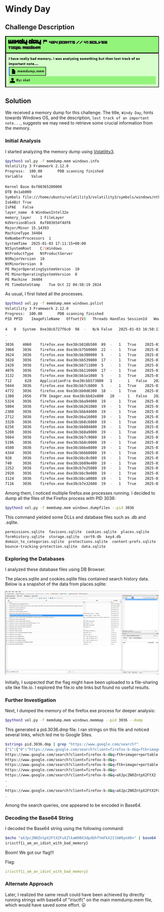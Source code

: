 # Windy Day

## Challenge Description

![Description](./assets/desc.png)

## Solution

We received a memory dump for this challenge. The title, `Windy Day`, hints towards Windows OS, and the description, `lost track of an important note...`, suggests we may need to retrieve some crucial information from the memory.

### Initial Analysis

I started analyzing the memory dump using [Volatility3](https://github.com/volatilityfoundation/volatility3).

```bash
$python3 vol.py -f memdump.mem windows.info
Volatility 3 Framework 2.12.0
Progress:  100.00		PDB scanning finished                        
Variable	Value

Kernel Base	0xf80365200000
DTB	0x1ab000
Symbols	file:///home/ubuntu/volatility3/volatility3/symbols/windows/ntkrnlmp.pdb/D5E3E35C1C2D48E9906F43C7C05FA3F0-1.json.xz
Is64Bit	True
IsPAE	False
layer_name	0 WindowsIntel32e
memory_layer	1 FileLayer
KdVersionBlock	0xf803654f4df8
Major/Minor	15.14393
MachineType	34404
KeNumberProcessors	1
SystemTime	2025-01-03 17:11:15+00:00
NtSystemRoot	C:\Windows
NtProductType	NtProductServer
NtMajorVersion	10
NtMinorVersion	0
PE MajorOperatingSystemVersion	10
PE MinorOperatingSystemVersion	0
PE Machine	34404
PE TimeDateStamp	Tue Oct 22 04:58:19 2024
```
As usual, I first listed all the processes. 

```bash
$python3 vol.py -f memdump.mem windows.pslist
Volatility 3 Framework 2.12.0
Progress:  100.00		PDB scanning finished                        
PID	PPID	ImageFileName	Offset(V)	Threads	Handles	SessionId	Wow64	CreateTime	ExitTime	File output

4	0	System	0xe38cb727f6c0	98	-	N/A	False	2025-01-03 16:50:11.000000 UTC	N/A	Disabled
.
.
3036	4060	firefox.exe	0xe38cb818b500	89	-	1	True	2025-01-03 16:55:40.000000 UTC	N/A	Disabled
3968	3036	firefox.exe	0xe38cb75b9080	22	-	1	True	2025-01-03 16:55:41.000000 UTC	N/A	Disabled
3624	3036	firefox.exe	0xe38cbb380080	5	-	1	True	2025-01-03 16:55:41.000000 UTC	N/A	Disabled
3828	3036	firefox.exe	0xe38cbb539800	17	-	1	True	2025-01-03 16:55:43.000000 UTC	N/A	Disabled
2420	3036	firefox.exe	0xe38cbb711800	5	-	1	True	2025-01-03 16:55:44.000000 UTC	N/A	Disabled
4076	3036	firefox.exe	0xe38cbb116080	17	-	1	True	2025-01-03 16:55:45.000000 UTC	N/A	Disabled
3132	3036	firefox.exe	0xe38cbb1e1080	5	-	1	True	2025-01-03 16:55:47.000000 UTC	N/A	Disabled
712	     628	ApplicationFra 0xe38cbb573080	1	-	1	False	2025-01-03 16:56:02.000000 UTC	N/A	Disabled
5044	3036	firefox.exe	0xe38cbb7c8800	5	-	1	True	2025-01-03 16:56:43.000000 UTC	N/A	Disabled
4772	3036	firefox.exe	0xe38cbb0d6300	18	-	1	True	2025-01-03 16:57:38.000000 UTC	N/A	Disabled
1380	2856	FTK Imager.exe 0xe38cbb82e800	20	-	1	False	2025-01-03 17:02:19.000000 UTC	N/A	Disabled
5324	3036	firefox.exe	0xe38cbba94080	19	-	1	True	2025-01-03 17:09:52.000000 UTC	N/A	Disabled
5804	3036	firefox.exe	0xe38cbb261080	19	-	1	True	2025-01-03 17:09:56.000000 UTC	N/A	Disabled
2308	3036	firefox.exe	0xe38cbbb44080	19	-	1	True	2025-01-03 17:09:56.000000 UTC	N/A	Disabled
2712	3036	firefox.exe	0xe38cbba16080	19	-	1	True	2025-01-03 17:09:56.000000 UTC	N/A	Disabled
3328	3036	firefox.exe	0xe38cbb8c6800	19	-	1	True	2025-01-03 17:09:56.000000 UTC	N/A	Disabled
6256	3036	firefox.exe	0xe38cbb884800	19	-	1	True	2025-01-03 17:09:56.000000 UTC	N/A	Disabled
5288	3036	firefox.exe	0xe38cbb8a9800	19	-	1	True	2025-01-03 17:09:56.000000 UTC	N/A	Disabled
5664	3036	firefox.exe	0xe38cbb7c9080	19	-	1	True	2025-01-03 17:09:56.000000 UTC	N/A	Disabled
5196	3036	firefox.exe	0xe38cbb8c0800	19	-	1	True	2025-01-03 17:09:56.000000 UTC	N/A	Disabled
4508	3036	firefox.exe	0xe38cbbbe8800	19	-	1	True	2025-01-03 17:09:59.000000 UTC	N/A	Disabled
4344	3036	firefox.exe	0xe38cbbbb8080	19	-	1	True	2025-01-03 17:10:00.000000 UTC	N/A	Disabled
928	    3036	firefox.exe	0xe38cbbc8c080	19	-	1	True	2025-01-03 17:10:00.000000 UTC	N/A	Disabled
740	    3036	firefox.exe	0xe38cbb89e400	19	-	1	True	2025-01-03 17:10:01.000000 UTC	N/A	Disabled
2252	3036	firefox.exe	0xe38cb7e25080	19	-	1	True	2025-01-03 17:10:01.000000 UTC	N/A	Disabled
2920	3036	firefox.exe	0xe38cbbc9e080	19	-	1	True	2025-01-03 17:10:01.000000 UTC	N/A	Disabled
3124	3036	firefox.exe	0xe38cbbca0080	19	-	1	True	2025-01-03 17:10:01.000000 UTC	N/A	Disabled
7116	3036	firefox.exe	0xe38cb7e32680	19	-	1	True	2025-01-03 17:10:01.000000 UTC	N/A	Disabled
```

Among them, I noticed multiple firefox.exe processes running. I decided to dump all the files of the Firefox process with PID 3036:

```bash
$python3 vol.py -f memdump.mem windows.dumpfiles --pid 3036
```
This command yielded some DLLs and database files such as .db and .sqlite.

```
permissions.sqlite  favicons.sqlite  cookies.sqlite  places.sqlite  formhistory.sqlite  storage.sqlite  cert9.db  key4.db 
domain_to_categories.sqlite  protections.sqlite  content-prefs.sqlite  bounce-tracking-protection.sqlite  data.sqlite
```
### Exploring the Databases
I analyzed these database files using DB Browser.

The places.sqlite and cookies.sqlite files contained search history data. Below is a snapshot of the data from places.sqlite:

![Places.sqlite](./assets/places-sqlite.png)

Initially, I suspected that the flag might have been uploaded to a file-sharing site like file.io. I explored the file.io site links but found no useful results.

### Further Investigation
Next, I dumped the memory of the firefox.exe process for deeper analysis:

```bash
$python3 vol.py -f memdump.mem windows.memmap --pid 3036 --dump
```
This generated a pid.3036.dmp file. I ran strings on this file and noticed several links, which led me to Google Sites.

```bash
$strings pid.3036.dmp | grep "https://www.google.com/search?"
{"1":{"0":"https://www.google.com/search?client=firefox-b-d&q=ftk+imager+portable"}}
https://www.google.com/search?client=firefox-b-d&q=ftk+imager+portable ftk imager portable - Google Search
https://www.google.com/search?client=firefox-b-d&q=
https://www.google.com/search?client=firefox-b-d&q=ftk+imager+portable
https://www.google.com/search?client=firefox-b-d&q=
https://www.google.com/search?client=firefox-b-d&q=aXJpc2N0ZntpX2FtX2
.
.
https://www.google.com/search?client=firefox-b-d&q=aXJpc2N0ZntpX2FtX2FuX2lkaW90X3dpdGhfYmFkX21lbW9yeX0%3D
.
```
Among the search queries, one appeared to be encoded in Base64.

### Decoding the Base64 String
I decoded the Base64 string using the following command:

```bash
$echo "aXJpc2N0ZntpX2FtX2FuX2lkaW90X3dpdGhfYmFkX21lbW9yeX0=" | base64 -d
irisctf{i_am_an_idiot_with_bad_memory}
```

Boom! We got our flag!!!

Flag: 
```yaml
irisctf{i_am_an_idiot_with_bad_memory}
```

### Alternate Approach
Later, I realized the same result could have been achieved by directly running strings with base64 of "irisctf{" on the main memdump.mem file, which would have saved some effort. 😛
